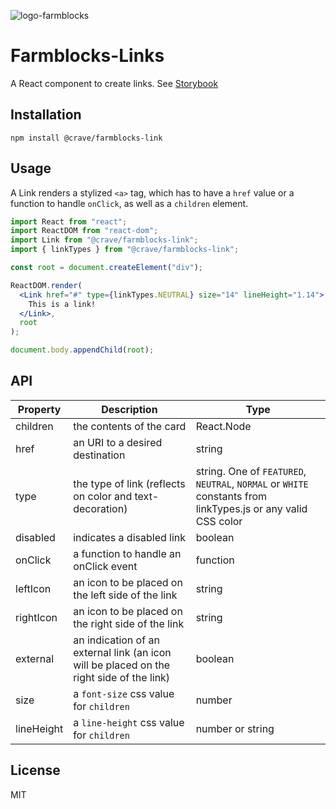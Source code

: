 ![logo-farmblocks](https://user-images.githubusercontent.com/7760/31051341-4d280118-a63c-11e7-9e8f-3b375ca8f9a0.png)

# Farmblocks-Links

A React component to create links. See
[Storybook](https://cravefood.github.io/farmblocks/index.html?selectedKind=Link%2FFeatured)

## Installation

```
npm install @crave/farmblocks-link
```

## Usage

A Link renders a stylized `<a>` tag, which has to have a `href` value or a
function to handle `onClick`, as well as a `children` element.

```jsx
import React from "react";
import ReactDOM from "react-dom";
import Link from "@crave/farmblocks-link";
import { linkTypes } from "@crave/farmblocks-link";

const root = document.createElement("div");

ReactDOM.render(
  <Link href="#" type={linkTypes.NEUTRAL} size="14" lineHeight="1.14">
    This is a link!
  </Link>,
  root
);

document.body.appendChild(root);
```

## API

| Property   | Description                                                                              | Type                                                                                                         |
| ---------- | ---------------------------------------------------------------------------------------- | ------------------------------------------------------------------------------------------------------------ |
| children   | the contents of the card                                                                 | React.Node                                                                                                   |
| href       | an URI to a desired destination                                                          | string                                                                                                       |
| type       | the type of link (reflects on color and text-decoration)                                 | string. One of `FEATURED`, `NEUTRAL`, `NORMAL` or `WHITE` constants from linkTypes.js or any valid CSS color |
| disabled   | indicates a disabled link                                                                | boolean                                                                                                      |
| onClick    | a function to handle an onClick event                                                    | function                                                                                                     |
| leftIcon   | an icon to be placed on the left side of the link                                        | string                                                                                                       |
| rightIcon  | an icon to be placed on the right side of the link                                       | string                                                                                                       |
| external   | an indication of an external link (an icon will be placed on the right side of the link) | boolean                                                                                                      |
| size       | a `font-size` css value for `children`                                                   | number                                                                                                       |
| lineHeight | a `line-height` css value for `children`                                                 | number or string                                                                                             |

## License

MIT
